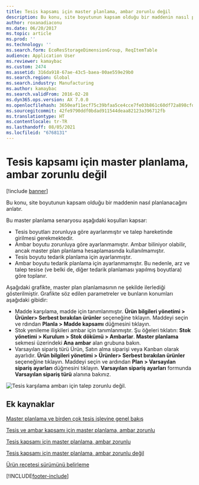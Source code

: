 ```yaml
---
title: Tesis kapsamı için master planlama, ambar zorunlu değil
description: Bu konu, site boyutunun kapsam olduğu bir maddenin nasıl planlanacağını anlatır.
author: roxanadiaconu
ms.date: 06/20/2017
ms.topic: article
ms.prod: ''
ms.technology: ''
ms.search.form: EcoResStorageDimensionGroup, ReqItemTable
audience: Application User
ms.reviewer: kamaybac
ms.custom: 2474
ms.assetid: 316da918-67ae-43c5-baea-00ae559e29b0
ms.search.region: Global
ms.search.industry: Manufacturing
ms.author: kamaybac
ms.search.validFrom: 2016-02-28
ms.dyn365.ops.version: AX 7.0.0
ms.openlocfilehash: 3650eaf11ecf75c39bfaa5ce4cce7fe03b861c60df72a898cfd7dfc57f062470
ms.sourcegitcommit: 42fe9790ddf0bdad911544deaa82123a396712fb
ms.translationtype: HT
ms.contentlocale: tr-TR
ms.lasthandoff: 08/05/2021
ms.locfileid: "6768131"
---
```

# <a name="master-planning-for-site-coverage-warehouse-not-mandatory"></a>Tesis kapsamı için master planlama, ambar zorunlu değil

[!include [banner](../includes/banner.md)]

Bu konu, site boyutunun kapsam olduğu bir maddenin nasıl planlanacağını anlatır.

Bu master planlama senaryosu aşağıdaki koşulları kapsar:

-   Tesis boyutları zorunluya göre ayarlanmıştır ve talep hareketinde girilmesi gerekmektedir.
-   Ambar boyutu zorunluya göre ayarlanmamıştır. Ambar biliniyor olabilir, ancak master plan planlama hesaplamasında kullanılmamıştır.
-   Tesis boyutu tedarik planlama için ayarlanmıştır.
-   Ambar boyutu tedarik planlama için ayarlanmamıştır. Bu nedenle, arz ve talep tesise (ve belki de, diğer tedarik planlaması yapılmış boyutlara) göre toplanır.

Aşağıdaki grafikte, master plan planlamasının ne şekilde ilerlediği gösterilmiştir. Grafikte söz edilen parametreler ve bunların konumları aşağıdaki gibidir:
-   Madde karşılama, madde için tanımlanmıştır. **Ürün bilgileri yönetimi &gt; Ürünler&gt; Serbest bırakılan ürünler** seçeneğine tıklayın. Maddeyi seçin ve rdından **Planla &gt; Madde kapsamı** düğmesini tıklayın.
-   Stok yenileme ilişkileri ambar için tanımlanmıştır. Şu öğeleri tıklatın: **Stok yönetimi &gt; Kurulum &gt; Stok dökümü &gt; Ambarlar**. **Master planlama** sekmesi üzerindeki **Ana ambar** alan grubuna bakın.
-   Varsayılan sipariş türü Ürün, Satın alma siparişi veya Kanban olarak ayarlıdır. **Ürün bilgileri yönetimi &gt; Ürünler&gt; Serbest bırakılan ürünler** seçeneğine tıklayın. Maddeyi seçin ve ardından **Plan &gt; Varsayılan sipariş ayarları** düğmesini tıklayın. **Varsayılan sipariş ayarları** formunda **Varsayılan sipariş türü** alanına bakınız.

![Tesis karşılama ambarı için talep zorunlu değil.](./media/multisitedemandexplosionscenarioforsitecoveragewarehousenotmandatory.jpg)



## <a name="additional-resources"></a>Ek kaynaklar

[Master planlama ve birden çok tesis işlevine genel bakış](master-plan-multisite-functionality.md)

[Tesis ve ambar kapsamı için master planlama, ambar zorunlu](master-plan-site-coverage-warehouse-mandatory.md)

[Tesis kapsamı için master planlama, ambar zorunlu](master-plan-site-warehouse-coverage-warehouse-not-mandatory.md)

[Tesis kapsamı için master planlama, ambar zorunlu değil](master-plan-site-warehouse-coverage-warehouse-mandatory.md)

[Ürün reçetesi sürümünü belirleme](master-plan-bom-version-determined.md)





[!INCLUDE[footer-include](../../includes/footer-banner.md)]
